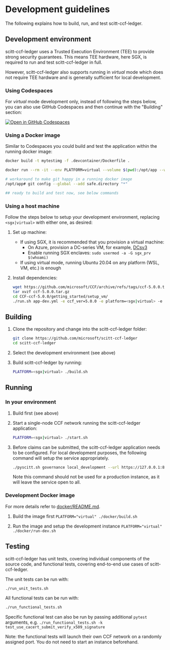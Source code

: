 # Development guidelines 

The following explains how to build, run, and test scitt-ccf-ledger.

## Development environment

scitt-ccf-ledger uses a Trusted Execution Environment (TEE) to provide strong security guarantees.
This means TEE hardware, here SGX, is required to run and test scitt-ccf-ledger in full.

However, scitt-ccf-ledger also supports running in *virtual* mode which does not require TEE hardware
and is generally sufficient for local development.

### Using Codespaces

For *virtual* mode development only, instead of following the steps below, you can also use GitHub Codespaces and then continue with the "Building" section: 

[![Open in GitHub Codespaces](https://github.com/codespaces/badge.svg)](https://github.com/codespaces/new?hide_repo_select=true&ref=main&repo=562968818&machine=standardLinux32gb&devcontainer_path=.devcontainer%2Fdevcontainer.json&location=WestEurope)

### Using a Docker image

Similar to Codespaces you could build and test the application within the running docker image:

```sh
docker build -t mytestimg -f .devcontainer/Dockerfile .

docker run --rm -it --env PLATFORM=virtual --volume $(pwd):/opt/app --workdir /opt/app --entrypoint /bin/bash mytestimg

# workaround to make git happy in a running docker image
/opt/app# git config --global --add safe.directory "*"

## ready to build and test now, see below commands
```

### Using a host machine

Follow the steps below to setup your development environment, replacing `<sgx|virtual>` with either one, as desired:

1. Set up machine: 
    - If using SGX, it is recommended that you provision a virtual machine:
      - On Azure, provision a DC-series VM, for example, [DCsv3](https://learn.microsoft.com/en-us/azure/virtual-machines/dcv3-series)
      - Enable running SGX enclaves: `sudo usermod -a -G sgx_prv $(whoami)`
    - If using virtual mode, running Ubuntu 20.04 on any platform (WSL, VM, etc.) is enough

2. Install dependencies:
    ```sh
    wget https://github.com/microsoft/CCF/archive/refs/tags/ccf-5.0.0.tar.gz
    tar xvzf ccf-5.0.0.tar.gz
    cd CCF-ccf-5.0.0/getting_started/setup_vm/
    ./run.sh app-dev.yml -e ccf_ver=5.0.0 -e platform=<sgx|virtual> -e clang_version=<11|15>
    ```

## Building

1. Clone the repository and change into the scitt-ccf-ledger folder:
    ```sh
    git clone https://github.com/microsoft/scitt-ccf-ledger
    cd scitt-ccf-ledger
    ```

2. Select the development environment (see above)

3. Build scitt-ccf-ledger by running:
    ```sh
    PLATFORM=<sgx|virtual> ./build.sh
    ```

## Running

### In your environment

1. Build first (see above)

2. Start a single-node CCF network running the scitt-ccf-ledger application:
    ```sh
    PLATFORM=<sgx|virtual> ./start.sh
    ```

3. Before claims can be submitted, the scitt-ccf-ledger application needs to be configured. For local
   development purposes, the following command will setup the service appropriately.
   
   ```sh
   ./pyscitt.sh governance local_development --url https://127.0.0.1:8000
   ```

   Note this command should not be used for a production instance, as it will leave the service
   open to all.

### Development Docker image

For more details refer to [docker/README.md](./docker/README.md).

1. Build the image first `PLATFORM="virtual" ./docker/build.sh`

2. Run the image and setup the development instance `PLATFORM="virtual" ./docker/run-dev.sh`

## Testing

scitt-ccf-ledger has unit tests, covering individual components of the source code, and functional tests, covering end-to-end use cases of scitt-ccf-ledger.

The unit tests can be run with:

```sh
./run_unit_tests.sh
```

All functional tests can be run with:

```sh
./run_functional_tests.sh
```

Specific functional test can also be run by passing additional `pytest` arguments, e.g. `./run_functional_tests.sh -k test_use_cacert_submit_verify_x509_signature`

Note: the functional tests will launch their own CCF network on a randomly assigned port. You do not need to start an instance beforehand.
